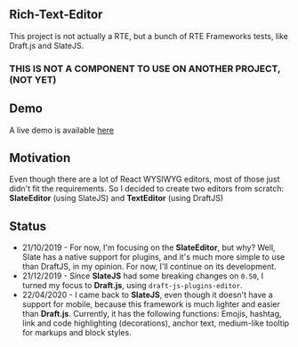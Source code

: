 ## Rich-Text-Editor
This project is not actually a RTE, but a bunch of RTE Frameworks tests, like Draft.js and SlateJS.

### THIS IS NOT A COMPONENT TO USE ON ANOTHER PROJECT, (NOT YET)

## Demo
A live demo is available [here](https://alberoneramos.github.io/rich-text-editor)

## Motivation
Even though there are a lot of React WYSIWYG editors, most of those just didn't fit the requirements. So I decided to create two editors from scratch: **SlateEditor** (using SlateJS) and **TextEditor** (using DraftJS)

## Status
 - 21/10/2019 - For now, I'm focusing on the **SlateEditor**, but why? Well, Slate has a native support for plugins, and it's much more simple to use than DraftJS, in my opinion. For now, I'll continue on its development.
 - 21/12/2019 - Since **SlateJS** had some breaking changes on `0.50`, I turned my focus to **Draft.js**, using `draft-js-plugins-editor`.
 - 22/04/2020 - I came back to **SlateJS**, even though it doesn't have a support for mobile, because this framework is much lighter and easier than **Draft.js**. Currently, it has the following functions: Emojis, hashtag, link and code highlighting (decorations), anchor text, medium-like tooltip for markups and block styles.
